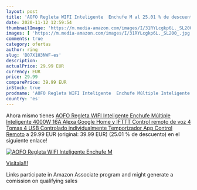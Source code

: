 ```yaml
---
layout: post
title: 'AOFO Regleta WIFI Inteligente  Enchufe M al 25.01 % de descuento'
date: 2020-11-12 12:59:54
thumbnailImage: 'https://m.media-amazon.com/images/I/31RYLcgkp6L._SL200_.jpg'
images: [ 'https://m.media-amazon.com/images/I/31RYLcgkp6L._SL200_.jpg' ]
comments: true
category: ofertas
author: ring
slug: 'B07X1H3NWF-es'
description:
actualPrice: 29.99 EUR
currency: EUR
price: 29.99
comparePrice: 39.99 EUR
inStock: true
prodname: 'AOFO Regleta WIFI Inteligente  Enchufe Múltiple Inteligente 4000W 16A   Alexa Google Home y IFTTT Control remoto de voz  4 Tomas 4 USB  Controlado individualmente  Temporizador  App Control Remoto'
country: 'es'
---
```


Ahora mismo tienes [AOFO Regleta WIFI Inteligente  Enchufe Múltiple Inteligente 4000W 16A   Alexa Google Home y IFTTT Control remoto de voz  4 Tomas 4 USB  Controlado individualmente  Temporizador  App Control Remoto](https://www.amazon.es/dp/B07X1H3NWF/?tag=tolees-21) a 29.99 EUR (original: 39.99 EUR) (25.01 %  de descuento) en el siguiente enlace!

[![AOFO Regleta WIFI Inteligente  Enchufe M](https://m.media-amazon.com/images/I/31RYLcgkp6L._SL200_.jpg)](https://www.amazon.es/dp/B07X1H3NWF/?tag=tolees-21)

[Visítala!!!](https://www.amazon.es/dp/B07X1H3NWF/?tag=tolees-21)

Links participate in Amazon Associate program and might generate a comission on qualifying sales
